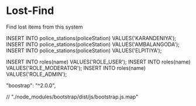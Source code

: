 # Lost-Find
Find lost items from this system


INSERT INTO police_stations(policeStation) VALUES('KARANDENIYA');
INSERT INTO police_stations(policeStation) VALUES('AMBALANGODA');
INSERT INTO police_stations(policeStation) VALUES('ELPITIYA');



INSERT INTO roles(name) VALUES('ROLE_USER');
INSERT INTO roles(name) VALUES('ROLE_MODERATOR');
INSERT INTO roles(name) VALUES('ROLE_ADMIN');


"boostrap": "^2.0.0",

// "./node_modules/bootstrap/dist/js/bootstrap.js.map"